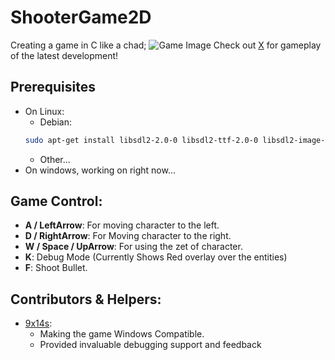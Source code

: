 # ShooterGame2D
Creating a game in C like a chad;
![Game Image](image.png)
Check out [X](https://x.com/birajtwr) for gameplay of the latest development!

## Prerequisites
- On Linux:
  - Debian:
  ```bash
  sudo apt-get install libsdl2-2.0-0 libsdl2-ttf-2.0-0 libsdl2-image-2.0-0 libsdl2-dev libsdl2-ttf-dev libsdl2-image-dev
  ```
  - Other...
- On windows, working on right now...

## Game Control:
- **A / LeftArrow**: For moving character to the left.
- **D / RightArrow**: For Moving character to the right.
- **W / Space / UpArrow**: For using the zet of character.
- **K**: Debug Mode (Currently Shows Red overlay over the entities)
- **F**: Shoot Bullet.

## Contributors & Helpers:
- [9x14s](https://github.com/9x14S):
  - Making the game Windows Compatible.
  - Provided invaluable debugging support and feedback
